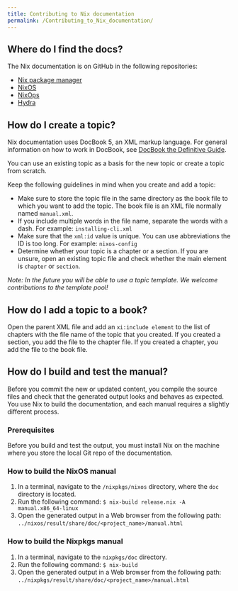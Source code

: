 ```yaml
---
title: Contributing to Nix documentation
permalink: /Contributing_to_Nix_documentation/
---
```


Where do I find the docs?
-------------------------

The Nix documentation is on GitHub in the following repositories:

-   [Nix package manager](https://github.com/NixOS/nix/tree/master/doc)
-   [NixOS](https://github.com/NixOS/nixpkgs/nixos/doc)
-   [NixOps](https://github.com/NixOS/nixops)
-   [Hydra](https://github.com/NixOS/hydra)

How do I create a topic?
------------------------

Nix documentation uses DocBook 5, an XML markup language. For general information on how to work in DocBook, see [DocBook the Definitive Guide](http://www.docbook.org/tdg5/en/html/docbook.html).

You can use an existing topic as a basis for the new topic or create a topic from scratch.

Keep the following guidelines in mind when you create and add a topic:

-   Make sure to store the topic file in the same directory as the book file to which you want to add the topic. The book file is an XML file normally named `manual.xml`.
-   If you include multiple words in the file name, separate the words with a dash. For example: `installing-cli.xml`
-   Make sure that the `xml:id` value is unique. You can use abbreviations the ID is too long. For example: `nixos-config`
-   Determine whether your topic is a chapter or a section. If you are unsure, open an existing topic file and check whether the main element is `chapter` or `section`.

*Note: In the future you will be able to use a topic template. We welcome contributions to the template pool!*

How do I add a topic to a book?
-------------------------------

Open the parent XML file and add an `xi:include element` to the list of chapters with the file name of the topic that you created. If you created a section, you add the file to the chapter file. If you created a chapter, you add the file to the book file.

How do I build and test the manual?
-----------------------------------

Before you commit the new or updated content, you compile the source files and check that the generated output looks and behaves as expected. You use Nix to build the documentation, and each manual requires a slightly different process.

### Prerequisites

Before you build and test the output, you must install Nix on the machine where you store the local Git repo of the documentation.

### How to build the NixOS manual

1.  In a terminal, navigate to the `/nixpkgs/nixos` directory, where the `doc` directory is located.
2.  Run the following command: `$ nix-build release.nix -A manual.x86_64-linux`
3.  Open the generated output in a Web browser from the following path: `../nixos/result/share/doc/<project_name>/manual.html`

### How to build the Nixpkgs manual

1.  In a terminal, navigate to the `nixpkgs/doc` directory.
2.  Run the following command: `$ nix-build`
3.  Open the generated output in a Web browser from the following path: `../nixpkgs/result/share/doc/<project_name>/manual.html`
